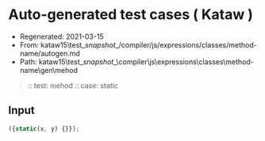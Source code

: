 # Auto-generated test cases ( Kataw )
- Regenerated: 2021-03-15
- From: kataw15\test\__snapshot__/compiler/js/expressions/classes/method-name/autogen.md
- Path: kataw15\test\__snapshot__\compiler\js\expressions\classes\method-name\gen\mehod
> :: test: mehod
> :: case: static
## Input

`````js
({static(x, y) {}});
`````
